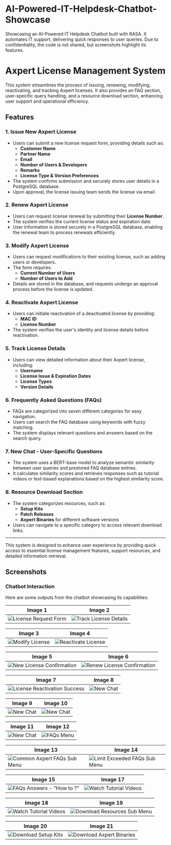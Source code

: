 # AI-Powered-IT-Helpdesk-Chatbot-Showcase
Showcasing an AI-Powered IT Helpdesk Chatbot built with RASA. It automates IT support, delivering quick responses to user queries. Due to confidentiality, the code is not shared, but screenshots highlight its features.

# Axpert License Management System

This system streamlines the process of issuing, renewing, modifying, reactivating, and tracking Axpert licenses. It also provides an FAQ section, user-specific query handling, and a resource download section, enhancing user support and operational efficiency.

## Features

### 1. Issue New Axpert License
- Users can submit a new license request form, providing details such as:
  - **Customer Name**
  - **Partner Name**
  - **Email**
  - **Number of Users & Developers**
  - **Remarks**
  - **License Type & Version Preferences**
- The system confirms submission and securely stores user details in a PostgreSQL database.
- Upon approval, the license issuing team sends the license via email.

### 2. Renew Axpert License
- Users can request license renewal by submitting their **License Number**.
- The system verifies the current license status and expiration date.
- User information is stored securely in a PostgreSQL database, enabling the renewal team to process renewals efficiently.

### 3. Modify Axpert License
- Users can request modifications to their existing license, such as adding users or developers.
- The form requires:
  - **Current Number of Users**
  - **Number of Users to Add**
- Details are stored in the database, and requests undergo an approval process before the license is updated.

### 4. Reactivate Axpert License
- Users can initiate reactivation of a deactivated license by providing:
  - **MAC ID**
  - **License Number**
- The system verifies the user's identity and license details before reactivation.

### 5. Track License Details
- Users can view detailed information about their Axpert license, including:
  - **Username**
  - **License Issue & Expiration Dates**
  - **License Types**
  - **Version Details**
  
### 6. Frequently Asked Questions (FAQs)
- FAQs are categorized into seven different categories for easy navigation.
- Users can search the FAQ database using keywords with fuzzy matching.
- The system displays relevant questions and answers based on the search query.

### 7. New Chat - User-Specific Questions
- The system uses a BERT-base model to analyze semantic similarity between user queries and prestored FAQ database entries.
- It calculates similarity scores and retrieves responses such as tutorial videos or text-based explanations based on the highest similarity score.

### 8. Resource Download Section
- The system categorizes resources, such as:
  - **Setup Kits**
  - **Patch Releases**
  - **Axpert Binaries** for different software versions
- Users can navigate to a specific category to access relevant download links.

---

This system is designed to enhance user experience by providing quick access to essential license management features, support resources, and detailed information retrieval.

## Screenshots

### Chatbot Interaction
Here are some outputs from the chatbot showcasing its capabilities:

<div align="center">

| Image 1 | Image 2 |
| --- | --- |
| ![License Request Form](images/Main%20Menu.png) <br>  | ![Track License Details](images/Main%20Menu.png) <br> |

</div>

<div align="center">

| Image 3 | Image 4 |
| --- | --- |
| ![Modify License](images/Main%20Menu.png) <br>  | ![Reactivate License](images/Main%20Menu.png) <br>  |

</div>

<div align="center">

| Image 5 | Image 6 |
| --- | --- |
| ![New License Confirmation](images/New%20license%20Confirmation.png) <br>  | ![Renew License Confirmation](images/Renew%20license%20Confirmation.png) <br> |

</div>

<div align="center">

| Image 7 | Image 8 |
| --- | --- |
| ![License Reactivation Success](images/License%20Reactivation%20Success.png) <br>  | ![New Chat](images/NewChat.png) <br>  |

</div>

<div align="center">

| Image 9 | Image 10 |
| --- | --- |
| ![New Chat](images/Newchat2.png) <br>  | ![New Chat](images/NewChat3.png) <br> |

</div>

<div align="center">

| Image 11 | Image 12 |
| --- | --- |
| ![New Chat](images/Newchat4.png) <br>  | ![FAQs Menu](images/FAQs%20Menu.png) <br>  |

</div>

<div align="center">

| Image 13 | Image 14 |
| --- | --- |
| ![Common Axpert FAQs Sub Menu](images/Common%20Axpert%20FAQs%20Sub%20Menu.png) <br>  | ![Limit Exceeded FAQs Sub Menu](images/Limit%20Exceeded%20FAQs%20Sub%20Menu.png) <br> |

</div>

<div align="center">

| Image 15 | Image 17 |
| --- | --- |
| ![FAQs Answers - “How to ?”](images/FAQs%20Answers%20-%20“How%20to%20”.png) <br>  | ![Watch Tutorial Videos](images/Watch%20Tutorial%20Videos.png) <br>  |

</div>

<div align="center">

| Image 18 | Image 19 |
| --- | --- |
| ![Watch Tutorial Videos](images/Watch%20Tutorial%20Videos2.png) <br>  | ![Download Resources Sub Menu](images/Download%20Resources%20Sub%20Menu.png) <br> |

</div>

<div align="center">

| Image 20 | Image 21 |
| --- | --- |
| ![Download Setup Kits](images/Download%20Setup%20Kits.png) <br>  | ![Download Axpert Binaries](images/Download%20Axpert%20Binaries.png) <br>  |

</div>

